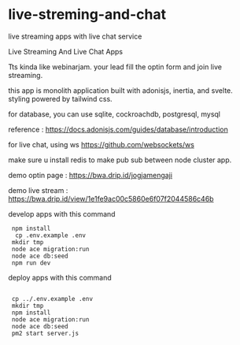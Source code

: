 # live-streming-and-chat
live streaming apps with live chat service

Live Streaming And Live Chat Apps

 Tts kinda like webinarjam.   your lead fill the optin form and join live streaming.

this app is monolith application built with adonisjs, inertia, and svelte. styling powered by tailwind css.

for database, you can use sqlite, cockroachdb, postgresql, mysql 

reference : https://docs.adonisjs.com/guides/database/introduction

for live chat, using  ws https://github.com/websockets/ws

make sure u install redis to make pub sub between node cluster app.



demo optin page : https://bwa.drip.id/jogjamengaji

demo live stream : https://bwa.drip.id/view/1e1fe9ac00c5860e6f07f2044586c46b

develop apps with this command

```
 npm install
  cp .env.example .env
 mkdir tmp
 node ace migration:run
 node ace db:seed 
 npm run dev
```


deploy apps with this command

```
 
 cp ../.env.example .env
 mkdir tmp
 npm install
 node ace migration:run
 node ace db:seed
 pm2 start server.js
```
